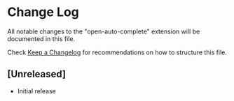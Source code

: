 # Change Log

All notable changes to the "open-auto-complete" extension will be documented in this file.

Check [Keep a Changelog](http://keepachangelog.com/) for recommendations on how to structure this file.

## [Unreleased]

- Initial release